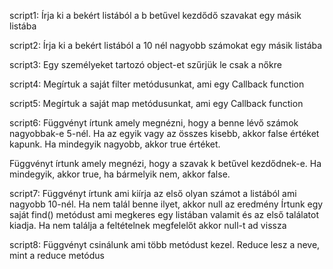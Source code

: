 script1:
Írja ki a bekért listából a b betűvel kezdődő szavakat egy másik listába

script2:
Írja ki a bekért listából a 10 nél nagyobb számokat egy másik listába

script3:
Egy személyeket tartozó object-et szűrjük le csak a nőkre

script4:
Megírtuk a saját filter metódusunkat, ami egy Callback function

script5:
Megírtuk a saját map metódusunkat, ami egy Callback function

script6:
Függvényt írtunk amely megnézni, hogy a benne lévő számok nagyobbak-e 5-nél. 
Ha az egyik vagy az összes kisebb, akkor false értéket kapunk. Ha mindegyik nagyobb, akkor true értéket.

Függvényt írtunk amely megnézi, hogy a szavak k betűvel kezdődnek-e.
Ha mindegyik, akkor true, ha bármelyik nem, akkor false.

script7:
Függvényt írtunk ami kiírja az első olyan számot a listából ami nagyobb 10-nél. Ha nem talál benne ilyet, akkor null az eredmény
Írtunk egy saját find() metódust ami megkeres egy listában valamit és az első találatot kiadja. Ha nem találja a feltételnek megfelelőt
akkor null-t ad vissza

script8:
Függvényt csinálunk ami több metódust kezel.
Reduce lesz a neve, mint a reduce metódus